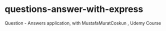 # questions-answer-with-express
Question - Answers application, with MustafaMuratCoskun , Udemy Course
